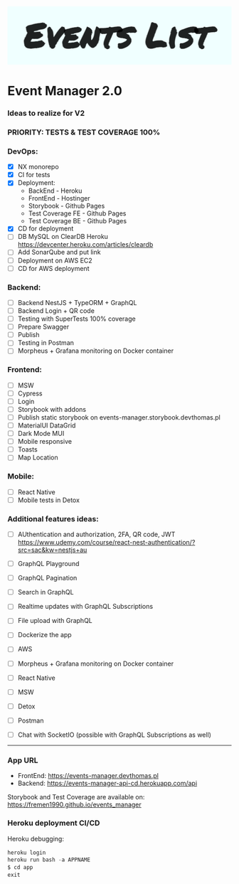 ![img_1.png](server/assets/img_1.png)

# Event Manager 2.0

### Ideas to realize for V2

### PRIORITY: TESTS & TEST COVERAGE 100%

### DevOps:

- [x] NX monorepo
- [x] CI for tests
- [x] Deployment:
   - BackEnd - Heroku
   - FrontEnd - Hostinger
   - Storybook - Github Pages
   - Test Coverage FE - Github Pages
   - Test Coverage BE - Github Pages
- [x] CD for deployment
- [ ] DB MySQL on ClearDB Heroku
  https://devcenter.heroku.com/articles/cleardb
- [ ] Add SonarQube and put link
- [ ] Deployment on AWS EC2
- [ ] CD for AWS deployment

### Backend:

- [ ] Backend NestJS + TypeORM + GraphQL
- [ ] Backend Login + QR code
- [ ] Testing with SuperTests 100% coverage
- [ ] Prepare Swagger
- [ ] Publish
- [ ] Testing in Postman
- [ ] Morpheus + Grafana monitoring on Docker container

 ###  Frontend:

- [ ] MSW
- [ ] Cypress
- [ ] Login
- [ ] Storybook with addons
- [ ] Publish static storybook on events-manager.storybook.devthomas.pl
- [ ] MaterialUI DataGrid
- [ ] Dark Mode MUI
- [ ] Mobile responsive
- [ ] Toasts
- [ ] Map Location

 ### Mobile:

- [ ] React Native
- [ ] Mobile tests in Detox

### Additional features ideas:

- [ ] AUthentication and authorization, 2FA, QR code, JWT
  https://www.udemy.com/course/react-nest-authentication/?src=sac&kw=nestjs+au
- [ ] GraphQL Playground
- [ ] GraphQL Pagination
- [ ] Search in GraphQL
- [ ] Realtime updates with GraphQL Subscriptions
- [ ] File upload with GraphQL
- [ ] Dockerize the app
- [ ] AWS
- [ ] Morpheus + Grafana monitoring on Docker container
- [ ] React Native
- [ ] MSW
- [ ] Detox
- [ ] Postman
- [ ] Chat with SocketIO (possible with GraphQL Subscriptions as well)


------

### App URL

- FrontEnd: https://events-manager.devthomas.pl
- Backend: https://events-manager-api-cd.herokuapp.com/api

Storybook and Test Coverage are available on:
https://fremen1990.github.io/events_manager


### Heroku deployment CI/CD

Heroku debugging:
```ts
heroku login
heroku run bash -a APPNAME
$ cd app
exit
```
